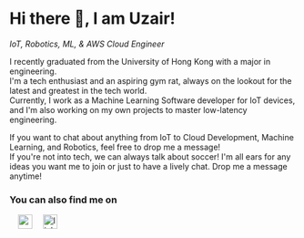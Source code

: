 # Hi there 👋, I am Uzair!
_IoT, Robotics, ML, & AWS Cloud Engineer_

I recently graduated from the University of Hong Kong with a major in engineering.  
I'm a tech enthusiast and an aspiring gym rat, always on the lookout for the latest and greatest in the tech world.  
Currently, I work as a Machine Learning Software developer for IoT devices, and I'm also working on my own projects to master low-latency engineering.

If you want to chat about anything from IoT to Cloud Development, Machine Learning, and Robotics, feel free to drop me a message!  
If you're not into tech, we can always talk about soccer! I'm all ears for any ideas you want me to join or just to have a lively chat. Drop me a message anytime!

### You can also find me on

[<img src='https://cdn.jsdelivr.net/npm/simple-icons@v3/icons/gmail.svg' alt='gmail' height='25px' style="padding-left: 15px; filter: invert(1); mix-blend-mode: difference;">](mailto:ubcasim@googlemail.com)
[<img src='https://cdn.jsdelivr.net/npm/simple-icons@3.0.1/icons/linkedin.svg' alt='linkedin' height='25px' style="padding-left: 15px; filter: invert(1); mix-blend-mode: difference;">](https://www.linkedin.com/in/uzair-bin-asim/)

<!-- ### My GitHub stats

[![Uzair's github stats](https://github-readme-stats.vercel.app/api?username=uzair05&count_private=true&show_icons=true&theme=dracula)](https://github.com/Uzair05) -->





<!--
This is a ✨ _special_ ✨ repository because its `README.md` (this file) appears on your GitHub profile.

Here are some ideas to get you started:

- 🔭 I’m currently working on ...
- 🌱 I’m currently learning ...
- 👯 I’m looking to collaborate on ...
- 🤔 I’m looking for help with ...
- 💬 Ask me about ...
- 📫 How to reach me: ...
- 😄 Pronouns: ...
- ⚡ Fun fact: ...
-->
